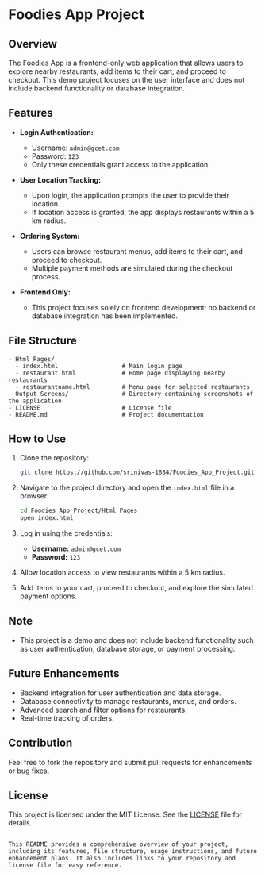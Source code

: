 # Foodies App Project

## Overview

The Foodies App is a frontend-only web application that allows users to explore nearby restaurants, add items to their cart, and proceed to checkout. This demo project focuses on the user interface and does not include backend functionality or database integration.

## Features

- **Login Authentication:**
  - Username: `admin@gcet.com`
  - Password: `123`
  - Only these credentials grant access to the application.

- **User Location Tracking:**
  - Upon login, the application prompts the user to provide their location.
  - If location access is granted, the app displays restaurants within a 5 km radius.

- **Ordering System:**
  - Users can browse restaurant menus, add items to their cart, and proceed to checkout.
  - Multiple payment methods are simulated during the checkout process.

- **Frontend Only:**
  - This project focuses solely on frontend development; no backend or database integration has been implemented.

## File Structure

```
- Html Pages/
  - index.html                  # Main login page
  - restaurant.html             # Home page displaying nearby restaurants
  - restaurantname.html         # Menu page for selected restaurants
- Output Screens/               # Directory containing screenshots of the application
- LICENSE                       # License file
- README.md                     # Project documentation
```

## How to Use

1. Clone the repository:
   ```bash
   git clone https://github.com/srinivas-1884/Foodies_App_Project.git
   ```

2. Navigate to the project directory and open the `index.html` file in a browser:
   ```bash
   cd Foodies_App_Project/Html Pages
   open index.html
   ```

3. Log in using the credentials:
   - **Username:** `admin@gcet.com`
   - **Password:** `123`

4. Allow location access to view restaurants within a 5 km radius.

5. Add items to your cart, proceed to checkout, and explore the simulated payment options.

## Note

- This project is a demo and does not include backend functionality such as user authentication, database storage, or payment processing.

## Future Enhancements

- Backend integration for user authentication and data storage.
- Database connectivity to manage restaurants, menus, and orders.
- Advanced search and filter options for restaurants.
- Real-time tracking of orders.

## Contribution

Feel free to fork the repository and submit pull requests for enhancements or bug fixes.

## License

This project is licensed under the MIT License. See the [LICENSE](https://github.com/srinivas-1884/Foodies_App_Project/blob/main/LICENSE) file for details.
```

This README provides a comprehensive overview of your project, including its features, file structure, usage instructions, and future enhancement plans. It also includes links to your repository and license file for easy reference. 
